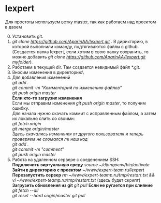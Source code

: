 # Iexpert
Для простоты используем ветку master, так как работаем над проектом в двоем

0. Установить git.
1. *git clone https://github.com/AparinAA/Iexpert.git .* В дирикторию, в которой выполнили команду, подтягиваются файлы с github. (Создается папка Iexpert, если хотим в свою папку сохранить, то можно добавить *git clone https://github.com/AparinAA/Iexpert.git myfolder*).
2. Работаем в текущей dir. Там создается невидимый файл \*.git.
3. Вносим изменения в директорию\ 
4. Для добавления изменений\
*git add .*\
*git commit -m "Комментарий по изменению файлов"*\
*git push origin master*\
**Если кто-то загрузил изменения**\
Если мы отправим изменения *git push origin master*, то получим ошибку.\
Для начала нужно скачать коммит с исправленным файлом, а затем их локально слить со своими:\
*git fetch origin*\
*git merge origin/master*\
*Здесь скачались изменения от другого пользователя и теперь проверяем не сломался ли наш код*\
*git add .*\
*git commit -m "comment"*\
*git push origin master*
5. Работа на удаленном сервере с соеденением SSH:\
**Подключить виртуальную среду** *source ~/djangoenv/bin/activate*\
**Зайти в директорию с проектом** *~/www/expert-team.ru/Iexpert*\
**Перезапустить сервер** *rm ~/www/expert-teamp.ru/tmp/restart.txt && vi ~/www/expert-teamp.ru/tmp/restart.txt* (здесь будет скрипт)
**Загрузить обновления из git** *git pull*
**Если не ругается при слияние**\
*git fetch --all*\
*git reset --hard origin/master*
*git pull*
